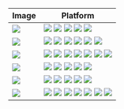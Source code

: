 | Image                                                        | Platform                             |
| ------------------------------------------------------------ | ------------------------------------- |
| [![](https://github.com/justin-himself/docker-autobuild/actions/workflows/wordpress-extended.yml/badge.svg)](https://github.com/justin-himself/docker-autobuild/tree/master/wordpress-extended) | ![](https://img.shields.io/badge/ARCH-x86_64-red) ![](https://img.shields.io/badge/ARCH-ARM_64-ff69b4) ![](https://img.shields.io/badge/ARCH-PowerPC_64_le-blueviolet) ![](https://img.shields.io/badge/ARCH-IBM_Z-blue) ![](https://img.shields.io/badge/ARCH-mips64le-lightgrey) |
| [![](https://github.com/justin-himself/docker-autobuild/actions/workflows/sftp.yml/badge.svg)](https://github.com/justin-himself/docker-autobuild/tree/master/sftp) | ![](https://img.shields.io/badge/ARCH-x86-9cf) ![](https://img.shields.io/badge/ARCH-x86_64-red) ![](https://img.shields.io/badge/ARCH-ARM_64-ff69b4) ![](https://img.shields.io/badge/ARCH-ARM_v7-yellow) ![](https://img.shields.io/badge/ARCH-PowerPC_64_le-blueviolet) ![](https://img.shields.io/badge/ARCH-IBM_Z-blue)  |
| [![](https://github.com/justin-himself/docker-autobuild/actions/workflows/sspanel-uim.yml/badge.svg)](https://github.com/justin-himself/docker-autobuild/tree/master/sspanel-uim) | ![](https://img.shields.io/badge/ARCH-x86-9cf) ![](https://img.shields.io/badge/ARCH-x86_64-red) ![](https://img.shields.io/badge/ARCH-ARM_64-ff69b4) ![](https://img.shields.io/badge/ARCH-ARM_v7-yellow) ![](https://img.shields.io/badge/ARCH-ARM_v6-green) ![](https://img.shields.io/badge/ARCH-PowerPC_64_le-blueviolet) ![](https://img.shields.io/badge/ARCH-IBM_Z-blue)  |
| [![](https://github.com/justin-himself/docker-autobuild/actions/workflows/cloudflared.yml/badge.svg)](https://github.com/justin-himself/docker-autobuild/tree/master/cloudflared) | ![](https://img.shields.io/badge/ARCH-x86-9cf) ![](https://img.shields.io/badge/ARCH-x86_64-red) ![](https://img.shields.io/badge/ARCH-ARM_64-ff69b4) ![](https://img.shields.io/badge/ARCH-ARM_v7-yellow) ![](https://img.shields.io/badge/ARCH-ARM_v5-yellowgreen) |
| [![](https://github.com/justin-himself/docker-autobuild/actions/workflows/rtsp-simple-server-ffmpeg.yml/badge.svg)](https://github.com/justin-himself/docker-autobuild/tree/master/rtsp-simple-server-ffmpeg) | ![](https://img.shields.io/badge/ARCH-x86-9cf) ![](https://img.shields.io/badge/ARCH-x86_64-red) ![](https://img.shields.io/badge/ARCH-ARM_64-ff69b4) ![](https://img.shields.io/badge/ARCH-ARM_v7-yellow) ![](https://img.shields.io/badge/ARCH-ARM_v6-green) |
| [![](https://github.com/justin-himself/docker-autobuild/actions/workflows/p910nd.yml/badge.svg)](https://github.com/justin-himself/docker-autobuild/tree/master/p910nd) | ![](https://img.shields.io/badge/ARCH-x86-9cf) ![](https://img.shields.io/badge/ARCH-x86_64-red) ![](https://img.shields.io/badge/ARCH-ARM_64-ff69b4) ![](https://img.shields.io/badge/ARCH-ARM_v7-yellow) ![](https://img.shields.io/badge/ARCH-ARM_v6-green) ![](https://img.shields.io/badge/ARCH-PowerPC_64_le-blueviolet) ![](https://img.shields.io/badge/ARCH-IBM_Z-blue) |



